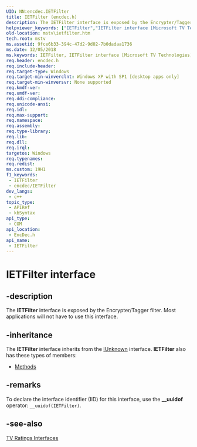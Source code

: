 ```yaml
---
UID: NN:encdec.IETFilter
title: IETFilter (encdec.h)
description: The IETFilter interface is exposed by the Encrypter/Tagger filter. Most applications will not have to use this interface.
helpviewer_keywords: ["IETFilter","IETFilter interface [Microsoft TV Technologies]","IETFilter interface [Microsoft TV Technologies]","described","IETFilterInterface","encdec/IETFilter","mstv.ietfilter"]
old-location: mstv\ietfilter.htm
tech.root: mstv
ms.assetid: 9fce6b33-394c-47d2-9d02-7b0dadaa1736
ms.date: 12/05/2018
ms.keywords: IETFilter, IETFilter interface [Microsoft TV Technologies], IETFilter interface [Microsoft TV Technologies],described, IETFilterInterface, encdec/IETFilter, mstv.ietfilter
req.header: encdec.h
req.include-header: 
req.target-type: Windows
req.target-min-winverclnt: Windows XP with SP1 [desktop apps only]
req.target-min-winversvr: None supported
req.kmdf-ver: 
req.umdf-ver: 
req.ddi-compliance: 
req.unicode-ansi: 
req.idl: 
req.max-support: 
req.namespace: 
req.assembly: 
req.type-library: 
req.lib: 
req.dll: 
req.irql: 
targetos: Windows
req.typenames: 
req.redist: 
ms.custom: 19H1
f1_keywords:
 - IETFilter
 - encdec/IETFilter
dev_langs:
 - c++
topic_type:
 - APIRef
 - kbSyntax
api_type:
 - COM
api_location:
 - EncDec.h
api_name:
 - IETFilter
---
```


# IETFilter interface


## -description

The <b>IETFilter</b> interface is exposed by the Encrypter/Tagger filter. Most applications will not have to use this interface.

## -inheritance

The <b>IETFilter</b> interface inherits from the <a href="/windows/desktop/api/unknwn/nn-unknwn-iunknown">IUnknown</a> interface. <b>IETFilter</b> also has these types of members:
<ul>
<li><a href="https://docs.microsoft.com/">Methods</a></li>
</ul>

## -remarks

To declare the interface identifier (IID) for this interface, use the <b>__uuidof</b> operator: <code>__uuidof(IETFilter)</code>.

## -see-also

<a href="/previous-versions/windows/desktop/mstv/tv-ratings-interfaces">TV Ratings Interfaces</a>
